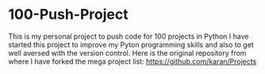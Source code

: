 # 100-Push-Project
This is my personal project to push code for 100 projects in Python
I have started this project to improve my Pyton programming skills and also to get well aversed with the version control.
Here is the original repository from where I have forked the mega project list: https://github.com/karan/Projects
